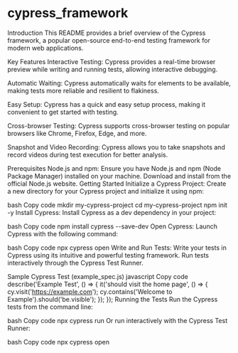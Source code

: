 # cypress_framework

Introduction
This README provides a brief overview of the Cypress framework, a popular open-source end-to-end testing framework for modern web applications.

Key Features
Interactive Testing: Cypress provides a real-time browser preview while writing and running tests, allowing interactive debugging.

Automatic Waiting: Cypress automatically waits for elements to be available, making tests more reliable and resilient to flakiness.

Easy Setup: Cypress has a quick and easy setup process, making it convenient to get started with testing.

Cross-browser Testing: Cypress supports cross-browser testing on popular browsers like Chrome, Firefox, Edge, and more.

Snapshot and Video Recording: Cypress allows you to take snapshots and record videos during test execution for better analysis.

Prerequisites
Node.js and npm: Ensure you have Node.js and npm (Node Package Manager) installed on your machine. Download and install from the official Node.js website.
Getting Started
Initialize a Cypress Project: Create a new directory for your Cypress project and initialize it using npm:

bash
Copy code
mkdir my-cypress-project
cd my-cypress-project
npm init -y
Install Cypress: Install Cypress as a dev dependency in your project:

bash
Copy code
npm install cypress --save-dev
Open Cypress: Launch Cypress with the following command:

bash
Copy code
npx cypress open
Write and Run Tests: Write your tests in Cypress using its intuitive and powerful testing framework. Run tests interactively through the Cypress Test Runner.

Sample Cypress Test (example_spec.js)
javascript
Copy code
describe('Example Test', () => {
  it('should visit the home page', () => {
    cy.visit('https://example.com');
    cy.contains('Welcome to Example').should('be.visible');
  });
});
Running the Tests
Run the Cypress tests from the command line:

bash
Copy code
npx cypress run
Or run interactively with the Cypress Test Runner:

bash
Copy code
npx cypress open

